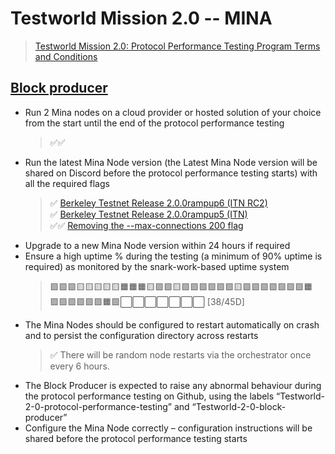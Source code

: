 # Testworld Mission 2.0 -- MINA

> [Testworld Mission 2.0: Protocol Performance Testing Program Terms and Conditions](https://minaprotocol.com/testworld-2-protocol-performance-tcs)

## [Block producer](block-producer)
* Run 2 Mina nodes on a cloud provider or hosted solution of your choice from the start until the end of the protocol performance testing
  > ✅✅ 
* Run the latest Mina Node version (the Latest Mina Node version will be shared on Discord before the protocol performance testing starts) with all the required flags
  > ✅ [Berkeley Testnet Release 2.0.0rampup6 (ITN RC2)](https://github.com/MinaProtocol/mina/releases/tag/2.0.0rampup6) <br/>
  > ✅ [Berkeley Testnet Release 2.0.0rampup5 (ITN)](https://github.com/MinaProtocol/mina/releases/tag/2.0.0rampup5) <br/>
  > ✅✅ [Removing the --max-connections 200 flag](https://github.com/o1-labs/docs2/pull/719)
* Upgrade to a new Mina Node version within 24 hours if required
* Ensure a high uptime % during the testing (a minimum of 90% uptime is required) as monitored by the snark-work-based uptime system
  > 🟩🟩🟩🟨🟨🟨🟨🟨🟧🟧🟧🟨🟩🟩🟨🟩🟩🟩🟩🟩🟩🟨🟩🟩🟩🟩🟩🟩🟩🟧 <br/>
  > 🟩🟩🟩🟩🟩🟩🟧🟩⬜⬜⬜⬜⬜⬜⬜ [38/45D]
* The Mina Nodes should be configured to restart automatically on crash and to persist the configuration directory across restarts
  > ✅ There will be random node restarts via the orchestrator once every 6 hours.
* The Block Producer is expected to raise any abnormal behaviour during the protocol performance testing on Github, using the labels “Testworld-2-0-protocol-performance-testing” and “Testworld-2-0-block-producer”
* Configure the Mina Node correctly – configuration instructions will be shared before the protocol performance testing starts

    
